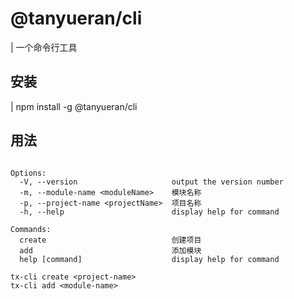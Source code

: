 # @tanyueran/cli

| 一个命令行工具

## 安装
| npm install -g @tanyueran/cli


## 用法
```text

Options:
  -V, --version                     output the version number
  -m, --module-name <moduleName>    模块名称
  -p, --project-name <projectName>  项目名称
  -h, --help                        display help for command

Commands:
  create                            创建项目
  add                               添加模块
  help [command]                    display help for command

tx-cli create <project-name>
tx-cli add <module-name>

```